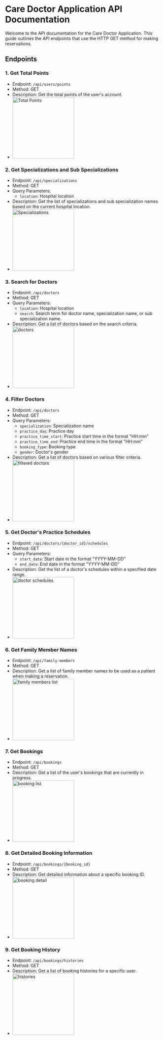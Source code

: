 # Care Doctor Application API Documentation

Welcome to the API documentation for the Care Doctor Application. This guide outlines the API endpoints that use the HTTP GET method for making reservations.

## Endpoints

### 1. Get Total Points

- Endpoint: `/api/users/points`
- Method: GET
- Description: Get the total points of the user's account.
- <img src="./images/home_page.jpg" alt="Total Points" width="200">

### 2. Get Specializations and Sub Specializations

- Endpoint: `/api/specializations`
- Method: GET
- Query Parameters:
  - `location`: Hospital location
- Description: Get the list of specializations and sub specialization names based on the current hospital location.
- <img src="./images/specialization_page.jpg" alt="Specializations" width="200">

### 3. Search for Doctors

- Endpoint: `/api/doctors`
- Method: GET
- Query Parameters:
  - `location`: Hospital location
  - `search`: Search term for doctor name, specialization name, or sub specialization name.
- Description: Get a list of doctors based on the search criteria.
- <img src="./images/search_page.jpg" alt="doctors" width="200">


### 4. Filter Doctors

- Endpoint: `/api/doctors`
- Method: GET
- Query Parameters:
  - `specialization`: Specialization name
  - `practice_day`: Practice day
  - `practice_time_start`: Practice start time in the format "HH:mm"
  - `practice_time_end`: Practice end time in the format "HH:mm"
  - `booking_type`: Booking type
  - `gender`: Doctor's gender
- Description: Get a list of doctors based on various filter criteria.
- <img src="./images/filter_page.jpg" alt="filtered doctors" width="200">

### 5. Get Doctor's Practice Schedules

- Endpoint: `/api/doctors/{doctor_id}/schedules`
- Method: GET
- Query Parameters:
  - `start_date`: Start date in the format "YYYY-MM-DD"
  - `end_date`: End date in the format "YYYY-MM-DD"
- Description: Get the list of a doctor's schedules within a specified date range.
- <img src="./images/doctor_schedule.jpg" alt="doctor schedules" width="200">

### 6. Get Family Member Names

- Endpoint: `/api/family-members`
- Method: GET
- Description: Get a list of family member names to be used as a patient when making a reservation.
- <img src="./images/booking_page.jpg" alt="family members list" width="200">

### 7. Get Bookings

- Endpoint: `/api/bookings`
- Method: GET
- Description: Get a list of the user's bookings that are currently in progress.
- <img src="./images/booking_list.jpg" alt="booking list" width="200">

### 8. Get Detailed Booking Information

- Endpoint: `/api/bookings/{booking_id}`
- Method: GET
- Description: Get detailed information about a specific booking ID.
- <img src="./images/detail_booking.jpg" alt="booking detail" width="200">

### 9. Get Booking History

- Endpoint: `/api/bookings/histories`
- Method: GET
- Description: Get a list of booking histories for a specific user.
- <img src="./images/history_page.jpg" alt="histories" width="200">